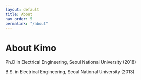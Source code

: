 ```yaml
---
layout: default
title: About
nav_order: 5
permalink: "/about"
---
```


# About Kimo

Ph.D in Electrical Engineering, Seoul National University (2018)

B.S. in Electrical Engineering, Seoul National University (2013)

